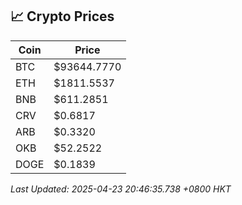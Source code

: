 ## 📈 Crypto Prices

| Coin | Price |
| ---- | ----- |
| BTC | $93644.7770 |
| ETH | $1811.5537 |
| BNB | $611.2851 |
| CRV | $0.6817 |
| ARB | $0.3320 |
| OKB | $52.2522 |
| DOGE | $0.1839 |

_Last Updated: 2025-04-23 20:46:35.738 +0800 HKT_